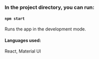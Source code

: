 
### In the project directory, you can run:

#### `npm start`

Runs the app in the development mode.

#### Languages used:
React, Material UI
